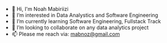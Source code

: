 - 👋 Hi, I'm Noah Mabiriizi
- 👀 I’m interested in Data Analystics and Software Engineering
- 🌱 I’m currently learning Software Engineering, Fullstack Track
- 💞️ I’m looking to collaborate on any data analytics project
- 📫 Please me reach via: mabnoz@gmail.com

<!---
Jadefaze/Jadefaze is a ✨ special ✨ repository because its `README.md` (this file) appears on your GitHub profile.
You can click the Preview link to take a look at your changes.
--->
